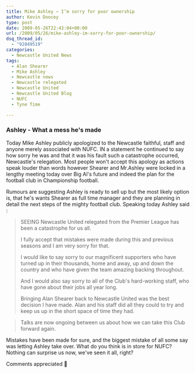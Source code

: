 ```yaml
---
title: Mike Ashley – I’m sorry for poor ownership
author: Kevin Doocey
type: post
date: 2009-05-26T22:43:04+00:00
url: /2009/05/26/mike-ashley-im-sorry-for-poor-ownership/
dsq_thread_id:
  - "92849519"
categories:
  - Newcastle United News
tags:
  - Alan Shearer
  - Mike Ashley
  - Newcastle news
  - Newcastle relegated
  - Newcastle United
  - Newcastle United Blog
  - NUFC
  - Tyne Time

---
```

### Ashley - What a mess he's made

Today Mike Ashley publicly apologized to the Newcastle faithful, staff and anyone merely associated with NUFC. IN a statement he continued to say how sorry he was and that it was his fault such a  catastrophe occurred, Newcastle's relegation. Most people won't accept this apology as actions speak louder than words however Shearer and Mr.Ashley were locked in a lengthy meeting today over Big Al's future and indeed the plan for the football club in Championship football.

Rumours are suggesting Ashley is ready to sell up but the most likely option is, that he's wants Shearer as full time manager and they are planning in detail the next steps of the mighty football club. Speaking today Ashley said :

> SEEING Newcastle United relegated from the Premier League has been a catastrophe for us all.
>
> I fully accept that mistakes were made during this and previous seasons and I am very sorry for that.
>
> I would like to say sorry to our magnificent supporters who have turned up in their thousands, home and away, up and down the country and who have given the team amazing backing throughout.
>
> And I would also say sorry to all of the Club's hard-working staff, who have gone about their jobs all year long.
>
> Bringing Alan Shearer back to Newcastle United was the best decision I have made. Alan and his staff did all they could to try and keep us up in the short space of time they had.

> Talks are now ongoing between us about how we can take this Club forward again.

Mistakes have been made for sure, and the biggest mistake of all some say was letting Ashley take over. What do you think is in store for NUFC? Nothing can surprise us now, we've seen it all, right?

Comments appreciated 🙂
